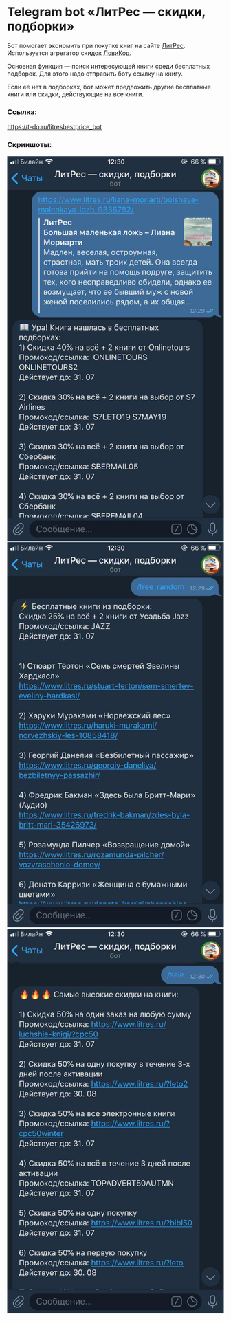 # Telegram bot «ЛитРес — скидки, подборки»

Бот помогает экономить при покупке книг на сайте [ЛитРес](https://www.litres.ru). Используется агрегатор скидок [ЛовиКод](https://lovikod.ru/knigi/promokody-litres).

Основная функция — поиск интересующей книги среди бесплатных подборок. Для этого надо отправить боту ссылку на книгу. 

Если её нет в подборках, бот может предложить другие бесплатные книги или скидки, действующие на все книги.

### Ссылка: ###
https://t-do.ru/litresbestprice_bot

### Скриншоты: ###
![](screenshots/screen_1.jpg)
![](screenshots/screen_2.jpg)
![](screenshots/screen_3.jpg)